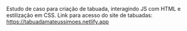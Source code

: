 Estudo de caso para criação de tabuada, interagindo JS com HTML e estilização em CSS.
Link para acesso do site de tabuadas: https://tabuadamateussimoes.netlify.app
 
